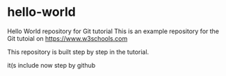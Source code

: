

# hello-world
Hello World repository for Git tutorial
This is an example repository for the Git tutoial on https://www.w3schools.com

This repository is built step by step in the tutorial.

it(s include now step by github
